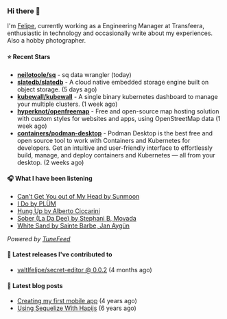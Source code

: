 ### Hi there 👋

I'm [Felipe](https://felipevm.com), currently working as a Engineering Manager at Transfeera, enthusiastic in technology and occasionally write about my experiences. Also a hobby photographer.

#### ⭐ Recent Stars
- **[neilotoole/sq](https://github.com/neilotoole/sq)** - sq data wrangler (today)
- **[slatedb/slatedb](https://github.com/slatedb/slatedb)** - A cloud native embedded storage engine built on object storage. (5 days ago)
- **[kubewall/kubewall](https://github.com/kubewall/kubewall)** - A single binary kubernetes dashboard to manage your multiple clusters. (1 week ago)
- **[hyperknot/openfreemap](https://github.com/hyperknot/openfreemap)** - Free and open-source map hosting solution with custom styles for websites and apps, using OpenStreetMap data (1 week ago)
- **[containers/podman-desktop](https://github.com/containers/podman-desktop)** - Podman Desktop is the best free and open source tool to work with Containers and Kubernetes for developers. Get an intuitive and user-friendly interface to effortlessly build, manage, and deploy containers and Kubernetes — all from your desktop. (2 weeks ago)

#### 🎧 What I have been listening
- [Can&#39;t Get You out of My Head by Sunmoon](https://open.spotify.com/track/1rEmNuW25K5ZNr4IWCAlQa)
- [I Do by PLÜM](https://open.spotify.com/track/4AfGJPK64DlMAy86TtTVUa)
- [Hung Up by Alberto Ciccarini](https://open.spotify.com/track/0OFzFgfGDD1vH5pzW0YEhd)
- [Sober (La Da Dee) by Stephani B, Movada](https://open.spotify.com/track/4uofdaIMExMopReftKcDPH)
- [White Sand by Sainte Barbe, Jan Aygün](https://open.spotify.com/track/6o60ib1fLhoTQK0sJHhhtW)

_Powered by [TuneFeed](https://tunefeed.app?ref=valtlfelipe-gh-profile)_ 

#### 🚀 Latest releases I've contributed to


- [valtlfelipe/secret-editor @ 0.0.2](https://github.com/valtlfelipe/secret-editor/releases/tag/0.0.2) (4 months ago)

#### 📄 Latest blog posts
- [Creating my first mobile app](https://felipevm.com/posts/creating-my-first-mobile-app/) (4 years ago)
- [Using Sequelize With Hapijs](https://felipevm.com/posts/using-sequelize-with-hapijs/) (6 years ago)
